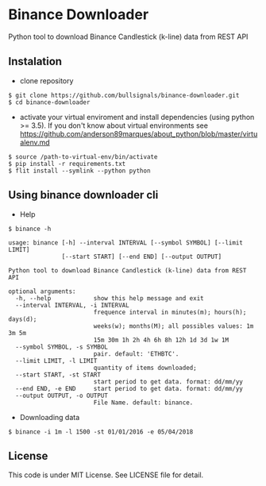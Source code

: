 Binance Downloader
==================

Python tool to download Binance Candlestick (k-line) data from REST API


Instalation
-----------
- clone repository
```console
$ git clone https://github.com/bullsignals/binance-downloader.git
$ cd binance-downloader
```
- activate your virtual enviroment and install dependencies (using python >= 3.5). If you don't know about virtual environments see   https://github.com/anderson89marques/about_python/blob/master/virtualenv.md

```console
$ source /path-to-virtual-env/bin/activate
$ pip install -r requirements.txt
$ flit install --symlink --python python
```
Using binance downloader cli
-----------------------------

- Help
```console
$ binance -h

usage: binance [-h] --interval INTERVAL [--symbol SYMBOL] [--limit LIMIT]
               [--start START] [--end END] [--output OUTPUT]

Python tool to download Binance Candlestick (k-line) data from REST API

optional arguments:
  -h, --help            show this help message and exit
  --interval INTERVAL, -i INTERVAL
                        frequence interval in minutes(m); hours(h); days(d);
                        weeks(w); months(M); all possibles values: 1m 3m 5m
                        15m 30m 1h 2h 4h 6h 8h 12h 1d 3d 1w 1M
  --symbol SYMBOL, -s SYMBOL
                        pair. default: 'ETHBTC'.
  --limit LIMIT, -l LIMIT
                        quantity of items downloaded;
  --start START, -st START
                        start period to get data. format: dd/mm/yy
  --end END, -e END     start period to get data. format: dd/mm/yy
  --output OUTPUT, -o OUTPUT
                        File Name. default: binance. 
```

- Downloading data
```console
$ binance -i 1m -l 1500 -st 01/01/2016 -e 05/04/2018
```

License
-------
This code is under MIT License. See LICENSE file for detail.